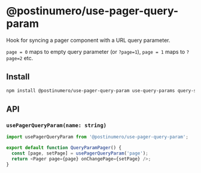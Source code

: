 # @postinumero/use-pager-query-param

Hook for syncing a pager component with a URL query parameter.

`page = 0` maps to empty query parameter (or `?page=1`), `page = 1` maps to `?page=2` etc.

## Install

```sh
npm install @postinumero/use-pager-query-param use-query-params query-string
```

## API

### `usePagerQueryParam(name: string)`

```js
import usePagerQueryParam from '@postinumero/use-pager-query-param';

export default function QueryParamPager() {
  const [page, setPage] = usePagerQueryParam('page');
  return <Pager page={page} onChangePage={setPage} />;
}
```
